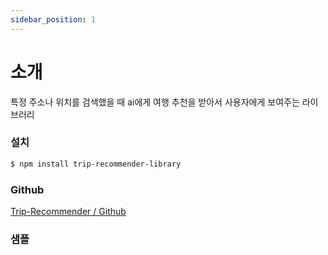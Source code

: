 ```yaml
---
sidebar_position: 1
---
```


# 소개

특정 주소나 위치를 검색했을 때 ai에게 여행 추천을 받아서 사용자에게 보여주는 라이브러리


### 설치

```bash
$ npm install trip-recommender-library
```

### Github
[Trip-Recommender / Github](https://github.com/sanholl/trip-recommender)

### 샘플

